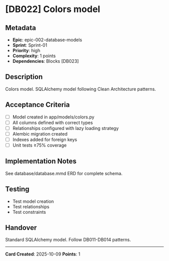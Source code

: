 # [DB022] Colors model

## Metadata
- **Epic**: epic-002-database-models
- **Sprint**: Sprint-01
- **Priority**: high
- **Complexity**: 1 points
- **Dependencies**: Blocks [DB023]

## Description
Colors model. SQLAlchemy model following Clean Architecture patterns.

## Acceptance Criteria
- [ ] Model created in app/models/colors.py
- [ ] All columns defined with correct types
- [ ] Relationships configured with lazy loading strategy
- [ ] Alembic migration created
- [ ] Indexes added for foreign keys
- [ ] Unit tests ≥75% coverage

## Implementation Notes
See database/database.mmd ERD for complete schema.

## Testing
- Test model creation
- Test relationships
- Test constraints

## Handover
Standard SQLAlchemy model. Follow DB011-DB014 patterns.

---
**Card Created**: 2025-10-09
**Points**: 1
